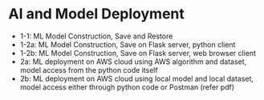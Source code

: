 # AI and Model Deployment
- 1-1: ML Model Construction, Save and Restore 
- 1-2a: ML Model Construction, Save on Flask server, python client
- 1-2b: ML Model Construction, Save on Flask server, web browser client
- 2a: ML deployment on AWS cloud using AWS algorithm and dataset, model access from the python code itself
- 2b: ML deployment on AWS cloud using local model and local dataset, model access either through python code or Postman (refer pdf)
